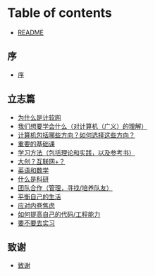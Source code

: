 # Table of contents

* [README](README.md)

## 序

* [序](0-introduction/introduction.md)

## 立志篇

* [为什么是计软网]()
* [我们想要学会什么（对计算机（广义）的理解）]()
* [计算机包括哪些方向？如何选择这些方向？]()
* [重要的基础课]()
* [学习方法（包括理论和实践，以及参考书）]()
* [大创？互联网+？]()
* [英语和数学]()
* [什么是科研]()
* [团队合作（管理，寻找/培养队友）]()
* [平衡自己的生活]()
* [应对内卷焦虑]()
* [如何提高自己的代码/工程能力]()
* [要不要去实习]()

## 致谢

* [致谢](acknowledgment/acknowledgment.md)